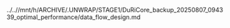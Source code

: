 ../..//mnt/h/ARCHIVE/.UNWRAP/STAGE1/DuRiCore_backup_20250807_094339_optimal_performance/data_flow_design.md